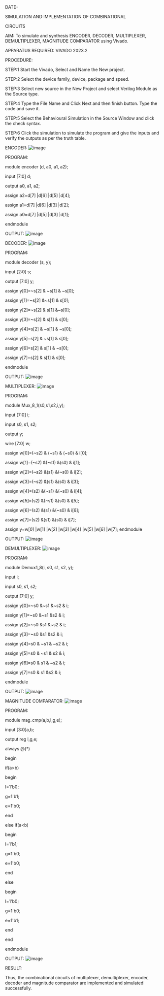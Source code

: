 
DATE-

SIMULATION AND IMPLEMENTATION OF COMBINATIONAL

CIRCUITS



AIM: To simulate and synthesis ENCODER, DECODER, MULTIPLEXER, DEMULTIPLEXER, MAGNITUDE COMPARATOR using Vivado.



APPARATUS REQUIRED: VIVADO 2023.2



PROCEDURE:

STEP:1 Start the Vivado, Select and Name the New project.

STEP:2 Select the device family, device, package and speed.

STEP:3 Select new source in the New Project and select Verilog Module as the Source type.

STEP:4 Type the File Name and Click Next and then finish button. Type the code and save it.

STEP:5 Select the Behavioural Simulation in the Source Window and click the check syntax.

STEP:6 Click the simulation to simulate the program and give the inputs and verify the outputs as per the truth table.
 
ENCODER:
![image](https://github.com/Karthikeyan8296/VLSI-EXP-2/assets/165583967/dcc1b757-5e53-4d85-b8e0-849984d3646a)
























PROGRAM:

module encoder (d, a0, a1, a2);

input [7:0] d;

output a0, a1, a2;

assign a2=d[7] |d[6] |d[5] |d[4];

assign a1=d[7] |d[6] |d[3] |d[2];

assign a0=d[7] |d[5] |d[3] |d[1];

endmodule

OUTPUT:
![image](https://github.com/Karthikeyan8296/VLSI-EXP-2/assets/165583967/ec1bf16a-0d2f-4ffe-a698-e916a7662f44)


 
 
DECODER:
![image](https://github.com/Karthikeyan8296/VLSI-EXP-2/assets/165583967/08695617-316a-4ca1-8bf5-5f0856eac60e)


























PROGRAM:

module decoder (s, y);

input [2:0] s;

output [7:0] y;

assign y[0]=~s[2] & ~s[1] & ~s[0];

assign y[1]=~s[2] &~s[1] & s[0];

assign y[2]=~s[2] & s[1] &~s[0];

assign y[3]=~s[2] & s[1] & s[0];

assign y[4]=s[2] & ~s[1] & ~s[0];

assign y[5]=s[2] & ~s[1] & s[0];

assign y[6]=s[2] & s[1] & ~s[0];

assign y[7]=s[2] & s[1] & s[0];

endmodule
 
OUTPUT:
![image](https://github.com/Karthikeyan8296/VLSI-EXP-2/assets/165583967/27bab166-72a3-47b7-ac73-8eb73350e52a)



























MULTIPLEXER:
![image](https://github.com/Karthikeyan8296/VLSI-EXP-2/assets/165583967/0e472598-3f02-40f5-924d-271192c48353)



 
PROGRAM:

module Mux_8_1(s0,s1,s2,i,y);

input [7:0] i;

input s0, s1, s2;

output y;

wire [7:0] w;

assign w[0]=(~s2) & (~s1) & (~s0) & i[0];

assign w[1]=(~s2) &(~s1) &(s0) & i[1];

assign w[2]=(~s2) &(s1) &(~s0) & i[2];

assign w[3]=(~s2) &(s1) &(s0) & i[3];

assign w[4]=(s2) &(~s1) &(~s0) & i[4];

assign w[5]=(s2) &(~s1) &(s0) & i[5];

assign w[6]=(s2) &(s1) &(~s0) & i[6];

assign w[7]=(s2) &(s1) &(s0) & i[7];

assign y=w[0] |w[1] |w[2] |w[3] |w[4] |w[5] |w[6] |w[7]; endmodule


OUTPUT:
![image](https://github.com/Karthikeyan8296/VLSI-EXP-2/assets/165583967/4c48b008-8634-45f9-a741-618d60584faf)


 
 
DEMULTIPLEXER:
![image](https://github.com/Karthikeyan8296/VLSI-EXP-2/assets/165583967/a42b55bb-0a61-4908-b1fc-cf7f350cf11d)































PROGRAM:

module Demux1_8(i, s0, s1, s2, y);

input i;

input s0, s1, s2;

output [7:0] y;

assign y[0]=~s0 &~s1 &~s2 & i;

assign y[1]=~s0 &~s1 &s2 & i;

assign y[2]=~s0 &s1 &~s2 & i;

assign y[3]=~s0 &s1 &s2 & i;

assign y[4]=s0 & ~s1 & ~s2 & i;

assign y[5]=s0 & ~s1 & s2 & i;

assign y[6]=s0 & s1 & ~s2 & i;

assign y[7]=s0 & s1 &s2 & i;

endmodule
 
OUTPUT:
![image](https://github.com/Karthikeyan8296/VLSI-EXP-2/assets/165583967/3f65074a-9825-47cc-b128-eb5254d9fbf8)

































MAGNITUDE COMPARATOR:
![image](https://github.com/Karthikeyan8296/VLSI-EXP-2/assets/165583967/499db745-01da-4204-a3a6-de79100b0bcd)






















PROGRAM:

module mag_cmp(a,b,l,g,e);

input [3:0]a,b;

output reg l,g,e;

always @(*)
 
begin

if(a>b)

begin

l=1'b0;

g=1'b1;

e=1'b0;

end

else if(a<b)

begin

l=1'b1;

g=1'b0;

e=1'b0;

end

else

begin

l=1'b0;

g=1'b0;

e=1'b1;

end

end

endmodule
 


OUTPUT:
![image](https://github.com/Karthikeyan8296/VLSI-EXP-2/assets/165583967/4aa0540d-7b1a-4393-bf60-9061c5077f01)



















































RESULT:

Thus, the combinational circuits of multiplexer, demultiplexer, encoder, decoder and magnitude comparator are implemented and simulated successfully.
